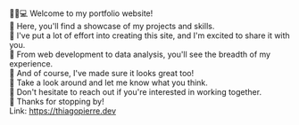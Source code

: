 👨‍💻💻 Welcome to my portfolio website! <br />
🚀 Here, you'll find a showcase of my projects and skills.</br>
💪 I've put a lot of effort into creating this site, and I'm excited to share it with you.</br>
🌟 From web development to data analysis, you'll see the breadth of my experience.</br>
🎨 And of course, I've made sure it looks great too!</br>
👀 Take a look around and let me know what you think.</br>
📨 Don't hesitate to reach out if you're interested in working together.</br>
🙌 Thanks for stopping by!</br>
Link: https://thiagopierre.dev

